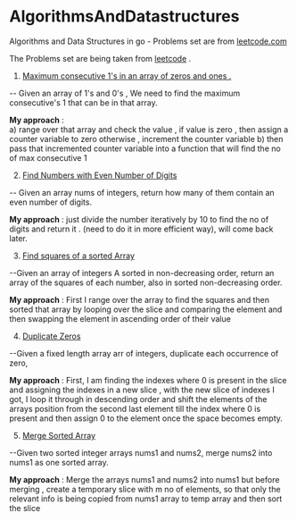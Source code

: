 # AlgorithmsAndDatastructures 
Algorithms and Data Structures in go - Problems set are from [leetcode.com](https://leetcode.com/problemset/all/) 

The Problems set are being taken from [leetcode](https://leetcode.com/problemset/all/) . 


1. [Maximum consecutive 1's in an array of zeros and ones .](https://play.golang.org/p/KtNr9XS6aOT) 

-- Given an array of 1's and 0's , We need to find the maximum consecutive's 1 that can be in that array. 

**My approach** :  
  a) range over that array and check the value , if value is zero , then assign a counter variable to zero 
  otherwise , increment the counter variable
  b) then pass that incremented counter variable into a function that will find the no of max consecutive 1 
  
  
2. [Find Numbers with Even Number of Digits](https://play.golang.org/p/KP1Mt-LxcGc) 

-- Given an array nums of integers, return how many of them contain an even number of digits. 
 
**My approach** : 
  just divide the number iteratively by 10 to find the no of digits and return it . (need to do it in more efficient way), will come back later. 
  

3. [Find squares of a sorted Array](https://play.golang.org/p/M-jWgNXpW7w)

--Given an array of integers A sorted in non-decreasing order, return an array of the squares of each number, also in sorted non-decreasing order.

**My approach** :
First I range over the array to find the squares and then sorted that array by looping over the slice and comparing the element and then swapping the element in ascending order of their value 

4. [Duplicate Zeros](https://play.golang.org/p/Gm5QpvbzceM)

--Given a fixed length array arr of integers, duplicate each occurrence of zero,

**My approach** :
First, I am finding the indexes where 0 is present in the slice and assigning the indexes in a new slice , with the new slice of indexes I got, I loop it through in descending order and shift the elements of the arrays position from the second last element till the index where 0 is present and then assign 0 to the element once the space becomes empty.


5. [Merge Sorted Array](https://play.golang.org/p/wDmZUPNiKFg)

--Given two sorted integer arrays nums1 and nums2, merge nums2 into nums1 as one sorted array.

**My approach** : 
Merge the arrays nums1 and nums2 into nums1 but before merging , create a temporary slice with m no of elements, so that only the relevant info is being copied from nums1 array to temp array and then sort the slice 


